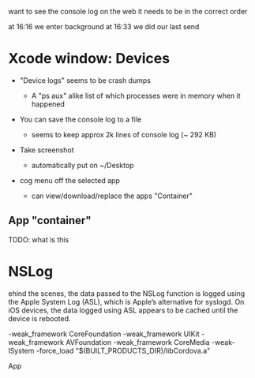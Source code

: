 want to see the console log on the web it needs to be in the correct order

at 16:16 we enter background at 16:33 we did our last send

# Xcode window: Devices

- "Device logs" seems to be crash dumps
    - A "ps aux" alike list of which processes were in memory when it happened

- You can save the console log to a file
    - seems to keep approx 2k lines of console log (~ 292 KB)

- Take screenshot
    - automatically put on ~/Desktop

- cog menu off the selected app
    - can view/download/replace the apps "Container"

## App "container"

TODO: what is this

# NSLog

ehind the scenes, the data passed to the NSLog function is logged using the
Apple System Log (ASL), which is Apple’s alternative for syslogd. On iOS
devices, the data logged using ASL appears to be cached until the device is
rebooted.

-weak_framework CoreFoundation -weak_framework UIKit</string> -weak_framework
AVFoundation -weak_framework CoreMedia -weak-lSystem -force_load
"$(BUILT_PRODUCTS_DIR)/libCordova.a"

App
